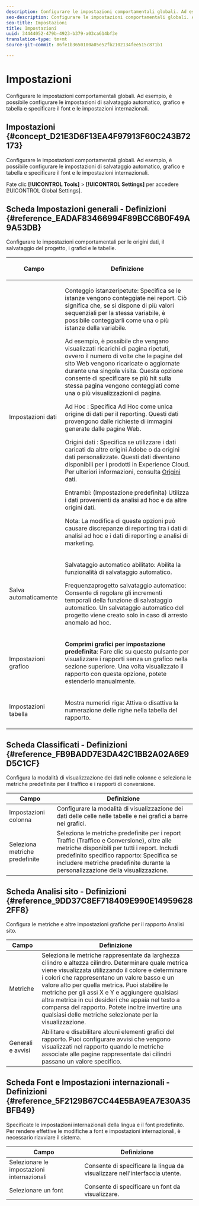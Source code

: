 ```yaml
---
description: Configurare le impostazioni comportamentali globali. Ad esempio, è possibile configurare le impostazioni di salvataggio automatico, grafico e tabella e specificare il font e le impostazioni internazionali.
seo-description: Configurare le impostazioni comportamentali globali. Ad esempio, è possibile configurare le impostazioni di salvataggio automatico, grafico e tabella e specificare il font e le impostazioni internazionali.
seo-title: Impostazioni
title: Impostazioni
uuid: 34444052-479b-4923-b379-a03ca614bf3e
translation-type: tm+mt
source-git-commit: 86fe1b3650100a05e52fb2102134fee515c871b1

---
```



# Impostazioni

Configurare le impostazioni comportamentali globali. Ad esempio, è possibile configurare le impostazioni di salvataggio automatico, grafico e tabella e specificare il font e le impostazioni internazionali.

## Impostazioni {#concept_D21E3D6F13EA4F97913F60C243B72173}

Configurare le impostazioni comportamentali globali. Ad esempio, è possibile configurare le impostazioni di salvataggio automatico, grafico e tabella e specificare il font e le impostazioni internazionali.

Fate clic **[!UICONTROL Tools]** &gt; **[!UICONTROL Settings]** per accedere [!UICONTROL Global Settings].

## Scheda Impostazioni generali - Definizioni {#reference_EADAF83466994F89BCC6B0F49A9A53DB}

Configurare le impostazioni comportamentali per le origini dati, il salvataggio del progetto, i grafici e le tabelle.

<!-- 

r_dsc_general_settings.xml

 -->

<table id="table_C18A0F1C9E214EB585A29801BA2400F8"> 
 <thead> 
  <tr> 
   <th colname="col1" class="entry"> <p>Campo </p> </th> 
   <th colname="col2" class="entry"> <p>Definizione </p> </th> 
  </tr> 
 </thead>
 <tbody> 
  <tr> 
   <td colname="col1"> <p> Impostazioni dati </p> </td> 
   <td colname="col2"> <p> <span class="uicontrol"> Conteggio istanze</span>ripetute: Specifica se le istanze vengono conteggiate nei report. Ciò significa che, se si dispone di più valori sequenziali per la stessa variabile, è possibile conteggiarli come una o più istanze della variabile. </p> <p>Ad esempio, è possibile che vengano visualizzati ricarichi di pagina ripetuti, ovvero il numero di volte che le pagine del sito Web vengono ricaricate o aggiornate durante una singola visita. Questa opzione consente di specificare se più hit sulla stessa pagina vengono conteggiati come una o più visualizzazioni di pagina. </p> <p> <span class="uicontrol"> <span class="keyword"> Ad Hoc</span> </span>: Specifica <span class="keyword"> Ad Hoc</span> come unica origine di dati per il reporting. Questi dati provengono dalle richieste di immagini generate dalle pagine Web. </p> <p> <span class="uicontrol"> <span class="keyword"> Origini</span> dati </span>: Specifica se utilizzare i dati caricati da altre origini Adobe o da origini dati personalizzate. Questi dati diventano disponibili per i prodotti in <span class="keyword"> Experience Cloud</span>. Per ulteriori informazioni, consulta <a href="https://marketing.adobe.com/resources/help/en_US/sc/datasources/index.html" scope="external" format="html"> Origini</a> dati. </p> <p> <span class="uicontrol"> Entrambi</span>: (Impostazione predefinita) Utilizza i dati provenienti da analisi <span class="keyword"></span> ad hoc e da altre origini dati. </p> <p>Nota: La modifica di queste opzioni può causare discrepanze di reporting tra i dati di analisi <span class="keyword"> ad</span> hoc e i dati di reporting e analisi di <span class="keyword"> marketing.</span> </p> </td> 
  </tr> 
  <tr> 
   <td colname="col1"> <p> Salva automaticamente </p> </td> 
   <td colname="col2"> <p> <span class="uicontrol"> Salvataggio automatico abilitato</span>: Abilita la funzionalità di salvataggio automatico. </p> <p> <span class="uicontrol"> Frequenza</span>progetto salvataggio automatico: Consente di regolare gli incrementi temporali della funzione di salvataggio automatico. Un salvataggio automatico del progetto viene creato solo in caso di arresto anomalo ad hoc. </p> </td> 
  </tr> 
  <tr> 
   <td colname="col1"> <p> Impostazioni grafico </p> </td> 
   <td colname="col2"> <p><b>Comprimi grafici per impostazione predefinita</b>: Fare clic su questo pulsante per visualizzare i rapporti senza un grafico nella sezione superiore. Una volta visualizzato il rapporto con questa opzione, potete estenderlo manualmente. </p> </td> 
  </tr> 
  <tr> 
   <td colname="col1"> <p> Impostazioni tabella </p> </td> 
   <td colname="col2"> <p> <span class="uicontrol"> Mostra numeri</span>di riga: Attiva o disattiva la numerazione delle righe nella tabella del rapporto. </p> </td> 
  </tr> 
 </tbody> 
</table>

## Scheda Classificati - Definizioni {#reference_FB9BADD7E3DA42C1BB2A02A6E9D5C1CF}

Configura la modalità di visualizzazione dei dati nelle colonne e seleziona le metriche predefinite per il traffico e i rapporti di conversione.

<!-- 

r_dsc_ranked_tab.xml

 -->

| Campo | Definizione |
|--- |--- |
| Impostazioni colonna | Configurare la modalità di visualizzazione dei dati delle celle nelle tabelle e nei grafici a barre nei grafici. |
| Seleziona metriche predefinite | Seleziona le metriche predefinite per i report Traffic (Traffico e Conversione), oltre alle metriche disponibili per tutti i report.    Includi predefinito specifico rapporto: Specifica se includere metriche predefinite durante la personalizzazione della visualizzazione. |

## Scheda Analisi sito - Definizioni {#reference_9DD37C8EF718409E990E149596282FF8}

Configura le metriche e altre impostazioni grafiche per il rapporto Analisi sito.

<!-- 

r_dsc_site_analysis_tab.xml

 -->

| Campo | Definizione |
|--- |--- |
| Metriche | Seleziona le metriche rappresentate da larghezza cilindro e altezza cilindro. Determinare quale metrica viene visualizzata utilizzando il colore e determinare i colori che rappresentano un valore basso e un valore alto per quella metrica. Puoi stabilire le metriche per gli assi X e Y e aggiungere qualsiasi altra metrica in cui desideri che appaia nel testo a comparsa del rapporto. Potete inoltre invertire una qualsiasi delle metriche selezionate per la visualizzazione. |
| Generali e avvisi | Abilitare e disabilitare alcuni elementi grafici del rapporto. Puoi configurare avvisi che vengono visualizzati nel rapporto quando le metriche associate alle pagine rappresentate dai cilindri passano un valore specifico. |

## Scheda Font e Impostazioni internazionali - Definizioni {#reference_5F2129B67CC44E5BA9EA7E30A35BFB49}

Specificate le impostazioni internazionali della lingua e il font predefinito. Per rendere effettive le modifiche a font e impostazioni internazionali, è necessario riavviare il sistema.

<!-- 

r_dsc_font_locale.xml

 -->

| Campo | Definizione |
|--- |--- |
| Selezionare le impostazioni internazionali | Consente di specificare la lingua da visualizzare nell'interfaccia utente. |
| Selezionare un font | Consente di specificare un font da visualizzare. |